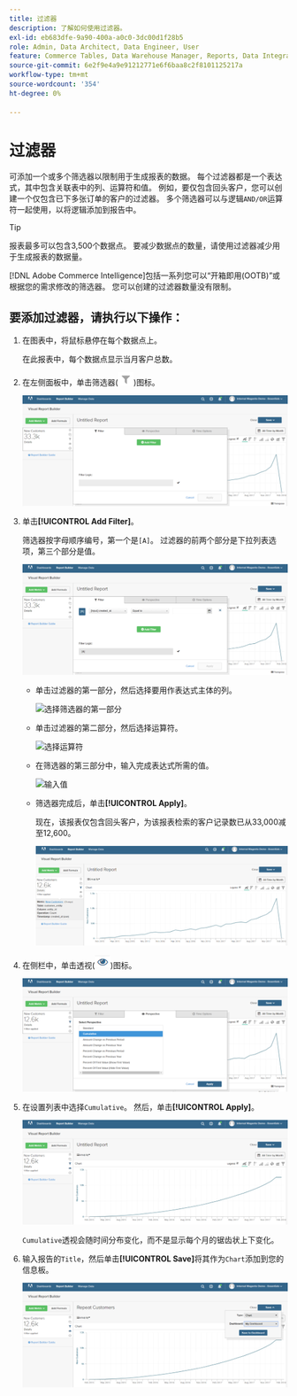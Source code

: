```yaml
---
title: 过滤器
description: 了解如何使用过滤器。
exl-id: eb683dfe-9a90-400a-a0c0-3dc00d1f28b5
role: Admin, Data Architect, Data Engineer, User
feature: Commerce Tables, Data Warehouse Manager, Reports, Data Integration
source-git-commit: 6e2f9e4a9e91212771e6f6baa8c2f8101125217a
workflow-type: tm+mt
source-wordcount: '354'
ht-degree: 0%

---
```


# 过滤器

可添加一个或多个筛选器以限制用于生成报表的数据。 每个过滤器都是一个表达式，其中包含关联表中的列、运算符和值。 例如，要仅包含回头客户，您可以创建一个仅包含已下多张订单的客户的过滤器。 多个筛选器可以与逻辑`AND/OR`运算符一起使用，以将逻辑添加到报告中。

>[!TIP]
>
>报表最多可以包含3,500个数据点。 要减少数据点的数量，请使用过滤器减少用于生成报表的数据量。

[!DNL Adobe Commerce Intelligence]包括一系列您可以“开箱即用(OOTB)”或根据您的需求修改的筛选器。 您可以创建的过滤器数量没有限制。

## 要添加过滤器，请执行以下操作：

1. 在图表中，将鼠标悬停在每个数据点上。

   在此报表中，每个数据点显示当月客户总数。

1. 在左侧面板中，单击筛选器(![](../../assets/magento-bi-btn-filter.png))图标。

   ![添加筛选器](../../assets/magento-bi-report-builder-filter-add.png)

1. 单击&#x200B;**[!UICONTROL Add Filter]**。

   筛选器按字母顺序编号，第一个是`[A]`。 过滤器的前两个部分是下拉列表选项，第三个部分是值。

   ![](../../assets/magento-bi-report-builder-filter-add-a.png)

   * 单击过滤器的第一部分，然后选择要用作表达式主体的列。

     ![选择筛选器的第一部分](../../assets/magento-bi-report-builder-filter-part1.png)

   * 单击过滤器的第二部分，然后选择运算符。

     ![选择运算符](../../assets/magento-bi-report-builder-filter-part2.png)

   * 在筛选器的第三部分中，输入完成表达式所需的值。

     ![输入值](../../assets/magento-bi-report-builder-filter-part3.png)

   * 筛选器完成后，单击&#x200B;**[!UICONTROL Apply]**。

     现在，该报表仅包含回头客户，为该报表检索的客户记录数已从33,000减至12,600。

     ![已过滤的报告](../../assets/magento-bi-report-builder-filter-report.png)<!--{: .zoom}-->

1. 在侧栏中，单击透视(![](../../assets/magento-bi-btn-perspective.png))图标。

   ![透视](../../assets/magento-bi-report-builder-filter-perspective.png)<!--{: .zoom}-->

1. 在设置列表中选择`Cumulative`。 然后，单击&#x200B;**[!UICONTROL Apply]**。

   ![累积透视](../../assets/magento-bi-report-builder-filter-perspective-cumulative.png)

   `Cumulative`透视会随时间分布变化，而不是显示每个月的锯齿状上下变化。

1. 输入报告的`Title`，然后单击&#x200B;**[!UICONTROL Save]**&#x200B;将其作为`Chart`添加到您的信息板。

   ![保存到仪表板](../../assets/magento-bi-report-builder-filter-perspective-cumulative-save.png)

